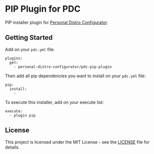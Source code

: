 # PIP Plugin for PDC

PIP installer plugin for [Personal Distro Configurator](https://github.com/personal-distro-configurator/personal-distro-configurator/).

## Getting Started

Add on your `pdc.yml` file:

```
plugins:
  get:
    - personal-distro-configurator/pdc-pip-plugin
```

Then add all pip dependencies you want to install on your `pdc.yml` file:

```
pip:
  install:
    -
```

To execute this installer, add on your execute list:

```
execute:
  - plugin pip
```

## License

This project is licensed under the MIT License - see the [LICENSE](LICENSE) file for details.
